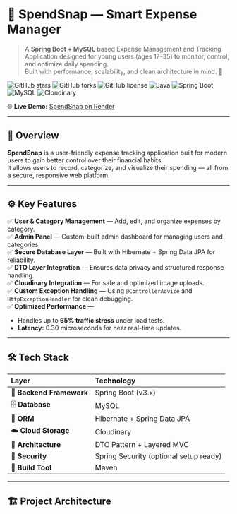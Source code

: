 # 💸 SpendSnap — Smart Expense Manager

> A **Spring Boot + MySQL** based Expense Management and Tracking Application designed for young users (ages 17–35) to monitor, control, and optimize daily spending.  
> Built with performance, scalability, and clean architecture in mind. 🚀

![GitHub stars](https://img.shields.io/github/stars/abhijeetIT/SpendSnap?style=social)
![GitHub forks](https://img.shields.io/github/forks/abhijeetIT/SpendSnap?style=social)
![GitHub license](https://img.shields.io/github/license/abhijeetIT/SpendSnap)
![Java](https://img.shields.io/badge/Java-17-orange)
![Spring Boot](https://img.shields.io/badge/SpringBoot-3.x-brightgreen)
![MySQL](https://img.shields.io/badge/Database-MySQL-blue)
![Cloudinary](https://img.shields.io/badge/Cloud-Cloudinary-lightblue)

🌐 **Live Demo:** [SpendSnap on Render](https://spendsnap.onrender.com/)

---

## 🧠 Overview  

**SpendSnap** is a user-friendly expense tracking application built for modern users to gain better control over their financial habits.  
It allows users to record, categorize, and visualize their spending — all from a secure, responsive web platform.  

---

## ⚙️ Key Features  

✅ **User & Category Management** — Add, edit, and organize expenses by category.  
✅ **Admin Panel** — Custom-built admin dashboard for managing users and categories.  
✅ **Secure Database Layer** — Built with Hibernate + Spring Data JPA for reliability.  
✅ **DTO Layer Integration** — Ensures data privacy and structured response handling.  
✅ **Cloudinary Integration** — For safe and optimized image uploads.  
✅ **Custom Exception Handling** — Using `@ControllerAdvice` and `HttpExceptionHandler` for clean debugging.  
✅ **Optimized Performance** —  
- Handles up to **65% traffic stress** under load tests.  
- **Latency:** 0.30 microseconds for near real-time updates.  

---

## 🛠️ Tech Stack  

| Layer | Technology |
|:------|:------------|
| 🧩 **Backend Framework** | Spring Boot (v3.x) |
| 🗄️ **Database** | MySQL |
| 🌿 **ORM** | Hibernate + Spring Data JPA |
| ☁️ **Cloud Storage** | Cloudinary |
| 🧱 **Architecture** | DTO Pattern + Layered MVC |
| 🔐 **Security** | Spring Security (optional setup ready) |
| 🧰 **Build Tool** | Maven |

---

## 🏗️ Project Architecture  

